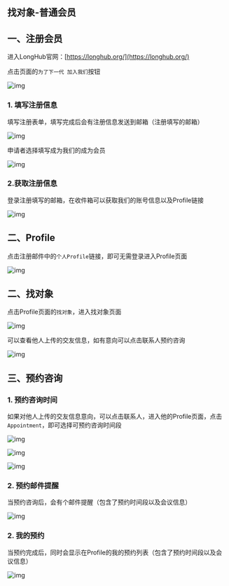 ## 找对象-普通会员

## 一、注册会员

进入LongHub官网：[https://longhub.org/](https://longhub.org/)

点击页面的`为了下一代 加入我们`按钮

![img](../assets/0.png)

### 1. 填写注册信息

填写注册表单，填写完成后会有注册信息发送到邮箱（注册填写的邮箱）

![img](../assets/1.png)

申请者选择填写成为我们的成为会员

![img](../assets/23.png)

### 2.获取注册信息

登录注册填写的邮箱，在收件箱可以获取我们的账号信息以及Profile链接

![img](../assets/48.png)

## 二、Profile

点击注册邮件中的`个人Profile`链接，即可无需登录进入Profile页面

![img](../assets/49.png)

## 二、找对象

点击Profile页面的`找对象`，进入找对象页面

![img](../assets/90.png)

可以查看他人上传的交友信息，如有意向可以点击联系人预约咨询

![img](../assets/91.png)

## 三、预约咨询

### 1. 预约咨询时间

如果对他人上传的交友信息意向，可以点击联系人，进入他的Profile页面，点击`Appointment`，即可选择可预约咨询时间段

![img](../assets/92.png)

![img](../assets/93.png)

![img](../assets/94.png)

### 2. 预约邮件提醒

当预约咨询后，会有个邮件提醒（包含了预约时间段以及会议信息）

![img](../assets/95.png)

### 2. 我的预约

当预约完成后，同时会显示在Profile的我的预约列表（包含了预约时间段以及会议信息）

![img](../assets/96.png)
